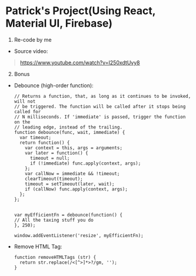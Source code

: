 # Patrick's Project(Using React, Material UI, Firebase)
1. Re-code by me
* Source video:
> https://www.youtube.com/watch?v=I250xdtUvy8
2. Bonus
* Debounce (high-order function):

      // Returns a function, that, as long as it continues to be invoked, will not
      // be triggered. The function will be called after it stops being called for
      // N milliseconds. If 'immediate' is passed, trigger the function on the
      // leading edge, instead of the trailing.
      function debounce(func, wait, immediate) {
        var timeout;
        return function() {
          var context = this, args = arguments;
          var later = function() {
            timeout = null;
            if (!immediate) func.apply(context, args);
          };
          var callNow = immediate && !timeout;
          clearTimeout(timeout);
          timeout = setTimeout(later, wait);
          if (callNow) func.apply(context, args);
        };
      };


      var myEfficientFn = debounce(function() {
      // All the taxing stuff you do
      }, 250);

      window.addEventListener('resize', myEfficientFn);

* Remove HTML Tag:

      function removeHTMLTags (str) {
        return str.replace(/<[^>]*>?/gm, '');
      } 